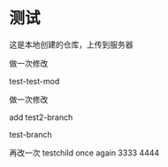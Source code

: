 # 测试
这是本地创建的仓库，上传到服务器

做一次修改

test-test-mod


做一次修改


add
test2-branch

test-branch

再改一次
testchild
once again
3333
4444